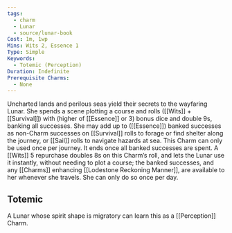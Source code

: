 ```yaml
---
tags:
  - charm
  - Lunar
  - source/lunar-book
Cost: 1m, 1wp
Mins: Wits 2, Essence 1
Type: Simple
Keywords:
  - Totemic (Perception)
Duration: Indefinite
Prerequisite Charms:
  - None
---
```

Uncharted lands and perilous seas yield their secrets to the wayfaring Lunar. She spends a scene plotting a course and rolls ([[Wits]] + [[Survival]]) with (higher of [[Essence]] or 3) bonus dice and double 9s, banking all successes. She may add up to ([[Essence]]) banked successes as non-Charm successes on [[Survival]] rolls to forage or find shelter along the journey, or [[Sail]] rolls to navigate hazards at sea. This Charm can only be used once per journey. It ends once all banked successes are spent. A [[Wits]] 5 repurchase doubles 8s on this Charm’s roll, and lets the Lunar use it instantly, without needing to plot a course; the banked successes, and any [[Charms]] enhancing [[Lodestone Reckoning Manner]], are available to her whenever she travels. She can only do so once per day. 
## Totemic 

A Lunar whose spirit shape is migratory can learn this as a [[Perception]] Charm.